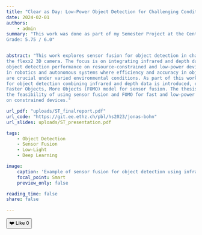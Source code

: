 ```yaml
---
title: "Clear as Day: Low-Power Object Detection for Challenging Conditions"
date: 2024-02-01
authors:
    - admin
summary: "This work was done as part of my Semester Project at the Center for Project-Based Learning.
Grade: 5.75 / 6.0"


abstract: "This work explores sensor fusion for object detection in challenging light conditions using
the flexx2 3D camera. The focus is on integrating infrared and depth data to enhance
object detection performance on resource-constrained and low-power devices, particularly
in robotics and autonomous systems where efficiency and accuracy in object detection
are crucial under varied environmental conditions. As part of this work, a novel dataset
for object detection combining infrared and depth data is introduced, employing the
Faster Objects, More Objects (FOMO) model for sensor fusion. The thesis showcases
the feasibility of using sensor fusion and FOMO for fast and low-power object detection
on constrained devices."

url_pdf: "uploads/ST_finalreport.pdf"
url_code: "https://git.ee.ethz.ch/pbl/hs2023/jonas-bohn"
url_slides: uploads/ST_presentation.pdf

tags: 
    - Object Detection
    - Sensor Fusion
    - Low-Light
    - Deep Learning

image:
    caption: 'Example of sensor fusion for object detection using infrared and grayscale images'
    focal_point: Smart
    preview_only: false

reading_time: false
share: false

---
```


<button id="like-button">❤️ Like <span id="like-count">0</span></button>

<script>
  document.addEventListener("DOMContentLoaded", function () {
    const likeButton = document.getElementById("like-button");
    const likeCount = document.getElementById("like-count");

    // Use post-specific key to store likes per article
    const postID = window.location.pathname; 
    let count = localStorage.getItem(`likeCount_${postID}`) || 0;
    likeCount.textContent = count;

    likeButton.addEventListener("click", () => {
      count++;
      localStorage.setItem(`likeCount_${postID}`, count);
      likeCount.textContent = count;
    });
  });
</script>
